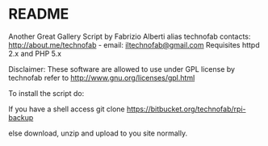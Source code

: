 # README #

Another Great Gallery Script by Fabrizio Alberti alias technofab
contacts: http://about.me/technofab - email: iltechnofab@gmail.com
Requisites httpd 2.x and PHP 5.x

Disclaimer:
These software are allowed to use under GPL license by technofab
refer to http://www.gnu.org/licenses/gpl.html

To install the script do:

If you have a shell access
git clone https://bitbucket.org/technofab/rpi-backup

else download, unzip and upload to you site normally.